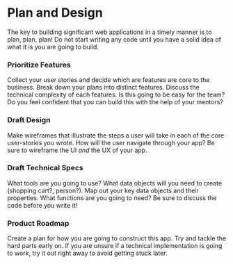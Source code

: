 # Plan and Design

The key to building significant web applications in a timely manner is to plan, plan, plan! Do not start writing any code until you have a solid idea of what it is you are going to build. 

### Prioritize Features

Collect your user stories and decide which are features are core to the business. Break down your plans into distinct features. Discuss the technical complexity of each features. Is this going to be easy for the team? Do you feel confident that you can build this with the help of your mentors?

### Draft Design
Make wireframes that illustrate the steps a user will take in each of the core user-stories you wrote. How will the user navigate through your app? Be sure to wireframe the UI *and* the UX of your app.

### Draft Technical Specs
What tools are you going to use? What data objects will you need to create (shopping cart?, person?). Map out your key data objects and their properties. What functions are you going to need? Be sure to discuss the code before you write it!

### Product Roadmap

Create a plan for how you are going to construct this app. Try and tackle the hard parts early on. If you are unsure if a technical implementation is going to work, try it out right away to avoid getting stuck later.

